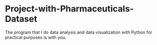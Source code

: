 # Project-with-Pharmaceuticals-Dataset
The program that I do data analysis and data visualization with Python for practical purposes is with you.
